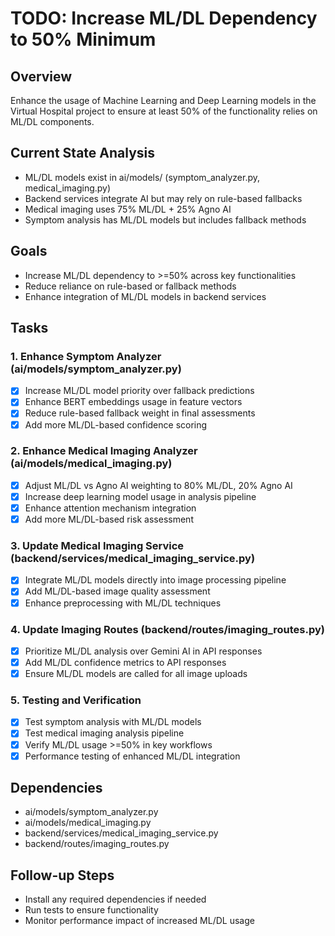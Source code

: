 # TODO: Increase ML/DL Dependency to 50% Minimum

## Overview
Enhance the usage of Machine Learning and Deep Learning models in the Virtual Hospital project to ensure at least 50% of the functionality relies on ML/DL components.

## Current State Analysis
- ML/DL models exist in ai/models/ (symptom_analyzer.py, medical_imaging.py)
- Backend services integrate AI but may rely on rule-based fallbacks
- Medical imaging uses 75% ML/DL + 25% Agno AI
- Symptom analysis has ML/DL models but includes fallback methods

## Goals
- Increase ML/DL dependency to >=50% across key functionalities
- Reduce reliance on rule-based or fallback methods
- Enhance integration of ML/DL models in backend services

## Tasks

### 1. Enhance Symptom Analyzer (ai/models/symptom_analyzer.py)
- [x] Increase ML/DL model priority over fallback predictions
- [x] Enhance BERT embeddings usage in feature vectors
- [x] Reduce rule-based fallback weight in final assessments
- [x] Add more ML/DL-based confidence scoring

### 2. Enhance Medical Imaging Analyzer (ai/models/medical_imaging.py)
- [x] Adjust ML/DL vs Agno AI weighting to 80% ML/DL, 20% Agno AI
- [x] Increase deep learning model usage in analysis pipeline
- [x] Enhance attention mechanism integration
- [x] Add more ML/DL-based risk assessment

### 3. Update Medical Imaging Service (backend/services/medical_imaging_service.py)
- [x] Integrate ML/DL models directly into image processing pipeline
- [x] Add ML/DL-based image quality assessment
- [x] Enhance preprocessing with ML/DL techniques

### 4. Update Imaging Routes (backend/routes/imaging_routes.py)
- [x] Prioritize ML/DL analysis over Gemini AI in API responses
- [x] Add ML/DL confidence metrics to API responses
- [x] Ensure ML/DL models are called for all image uploads

### 5. Testing and Verification
- [x] Test symptom analysis with ML/DL models
- [x] Test medical imaging analysis pipeline
- [x] Verify ML/DL usage >=50% in key workflows
- [x] Performance testing of enhanced ML/DL integration

## Dependencies
- ai/models/symptom_analyzer.py
- ai/models/medical_imaging.py
- backend/services/medical_imaging_service.py
- backend/routes/imaging_routes.py

## Follow-up Steps
- Install any required dependencies if needed
- Run tests to ensure functionality
- Monitor performance impact of increased ML/DL usage

